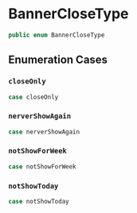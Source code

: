 # BannerCloseType

``` swift
public enum BannerCloseType 
```

## Enumeration Cases

### `closeOnly`

``` swift
case closeOnly
```

### `nerverShowAgain`

``` swift
case nerverShowAgain
```

### `notShowForWeek`

``` swift
case notShowForWeek
```

### `notShowToday`

``` swift
case notShowToday
```
